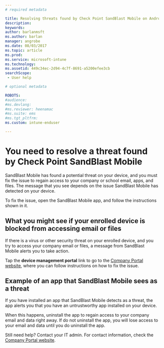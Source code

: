 ```yaml
---
# required metadata

title: Resolving threats found by Check Point SandBlast Mobile on Android | Microsoft Docs
description:
keywords:
author: barlanmsft
ms.author: barlan
manager: angrobe
ms.date: 08/03/2017
ms.topic: article
ms.prod:
ms.service: microsoft-intune
ms.technology:
ms.assetid: 449c34ec-2d94-4c7f-8691-a5200efee3cb
searchScope:
 - User help

# optional metadata

ROBOTS:  
#audience:
#ms.devlang:
#ms.reviewer: heenamac
#ms.suite: ems
#ms.tgt_pltfrm:
ms.custom: intune-enduser

---
```


# You need to resolve a threat found by Check Point SandBlast Mobile

SandBlast Mobile has found a potential threat on your device, and you must fix the issue to regain access to your company or school email, apps, and files. The message that you see depends on the issue SandBlast Mobile has detected on your device. 

To fix the issue, open the SandBlast Mobile app, and follow the instructions shown in it.

## What you might see if your enrolled device is blocked from accessing email or files

If there is a virus or other security threat on your enrolled device, and you try to access your company email or files, a message from SandBlast Mobile alerts you to take action.

Tap the **device management portal** link to go to the [Company Portal website](http://portal.manage.microsoft.com), where you can follow instructions on how to fix the issue.

## Example of an app that SandBlast Mobile sees as a threat

If you have installed an app that SandBlast Mobile detects as a threat, the app alerts you that you have an untrustworthy app installed on your device. 

When this happens, uninstall the app to regain access to your company email and data right away. If do not uninstall the app, you will lose access to your email and data until you do uninstall the app.

Still need help? Contact your IT admin. For contact information, check the [Company Portal website](http://portal.manage.microsoft.com).
